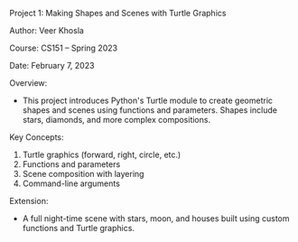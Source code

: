 Project 1: Making Shapes and Scenes with Turtle Graphics

Author: Veer Khosla

Course: CS151 – Spring 2023

Date: February 7, 2023

Overview:
- This project introduces Python's Turtle module to create geometric shapes and scenes using functions and parameters. Shapes include stars, diamonds, and more complex compositions.

Key Concepts:
1. Turtle graphics (forward, right, circle, etc.)
2. Functions and parameters
3. Scene composition with layering
4. Command-line arguments

Extension:
- A full night-time scene with stars, moon, and houses built using custom functions and Turtle graphics.
